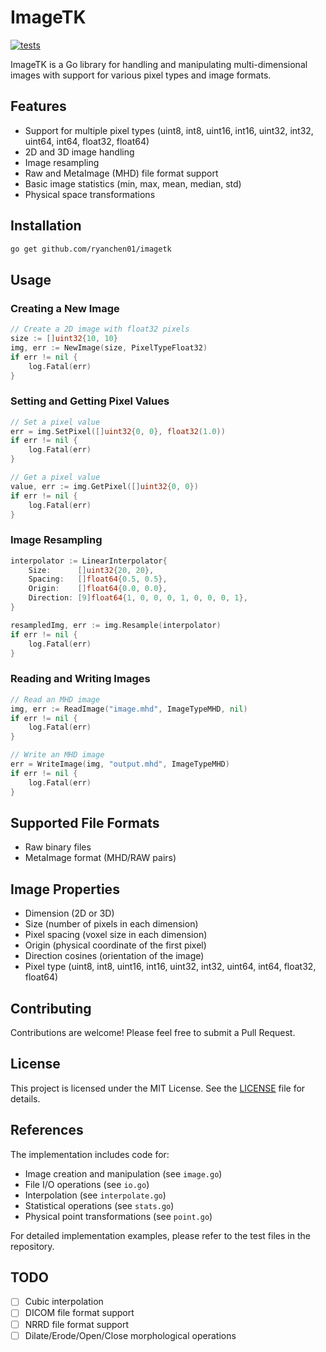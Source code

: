 # ImageTK
[![tests](https://github.com/ryanchen01/imagetk/actions/workflows/tests.yml/badge.svg)](https://github.com/ryanchen01/imagetk/actions/workflows/tests.yml)

ImageTK is a Go library for handling and manipulating multi-dimensional images with support for various pixel types and image formats.

## Features

- Support for multiple pixel types (uint8, int8, uint16, int16, uint32, int32, uint64, int64, float32, float64)
- 2D and 3D image handling
- Image resampling
- Raw and MetaImage (MHD) file format support
- Basic image statistics (min, max, mean, median, std)
- Physical space transformations

## Installation

```bash
go get github.com/ryanchen01/imagetk
```

## Usage

### Creating a New Image

```go
// Create a 2D image with float32 pixels
size := []uint32{10, 10}
img, err := NewImage(size, PixelTypeFloat32)
if err != nil {
    log.Fatal(err)
}
```

### Setting and Getting Pixel Values

```go
// Set a pixel value
err = img.SetPixel([]uint32{0, 0}, float32(1.0))
if err != nil {
    log.Fatal(err)
}

// Get a pixel value
value, err := img.GetPixel([]uint32{0, 0})
if err != nil {
    log.Fatal(err)
}
```

### Image Resampling

```go
interpolator := LinearInterpolator{
    Size:      []uint32{20, 20},
    Spacing:   []float64{0.5, 0.5},
    Origin:    []float64{0.0, 0.0},
    Direction: [9]float64{1, 0, 0, 0, 1, 0, 0, 0, 1},
}

resampledImg, err := img.Resample(interpolator)
if err != nil {
    log.Fatal(err)
}
```

### Reading and Writing Images

```go
// Read an MHD image
img, err := ReadImage("image.mhd", ImageTypeMHD, nil)
if err != nil {
    log.Fatal(err)
}

// Write an MHD image
err = WriteImage(img, "output.mhd", ImageTypeMHD)
if err != nil {
    log.Fatal(err)
}
```

## Supported File Formats

- Raw binary files
- MetaImage format (MHD/RAW pairs)

## Image Properties

- Dimension (2D or 3D)
- Size (number of pixels in each dimension)
- Pixel spacing (voxel size in each dimension)
- Origin (physical coordinate of the first pixel)
- Direction cosines (orientation of the image)
- Pixel type (uint8, int8, uint16, int16, uint32, int32, uint64, int64, float32, float64)

## Contributing

Contributions are welcome! Please feel free to submit a Pull Request.

## License

This project is licensed under the MIT License. See the [LICENSE](LICENSE) file for details.

## References

The implementation includes code for:
- Image creation and manipulation (see `image.go`)
- File I/O operations (see `io.go`)
- Interpolation (see `interpolate.go`)
- Statistical operations (see `stats.go`)
- Physical point transformations (see `point.go`)

For detailed implementation examples, please refer to the test files in the repository.

## TODO
- [ ] Cubic interpolation
- [ ] DICOM file format support
- [ ] NRRD file format support
- [ ] Dilate/Erode/Open/Close morphological operations
